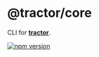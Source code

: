 # @tractor/core

CLI for [**tractor**](https://github.com/TradeMe/tractor).

[![npm version](https://img.shields.io/npm/v/@tractor/cli.svg)](https://www.npmjs.com/package/@tractor/cli)
